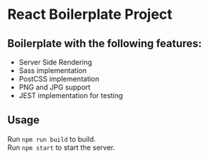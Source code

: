 # React Boilerplate Project

## Boilerplate with the following features:

<ul>
    <li> Server Side Rendering </li>
    <li> Sass implementation </li>
    <li> PostCSS implementation </li>
    <li> PNG and JPG support </li>
    <li> JEST implementation for testing </li>
</ul>

## Usage

Run `npm run build` to build.<br/>
Run `npm start` to start the server.
